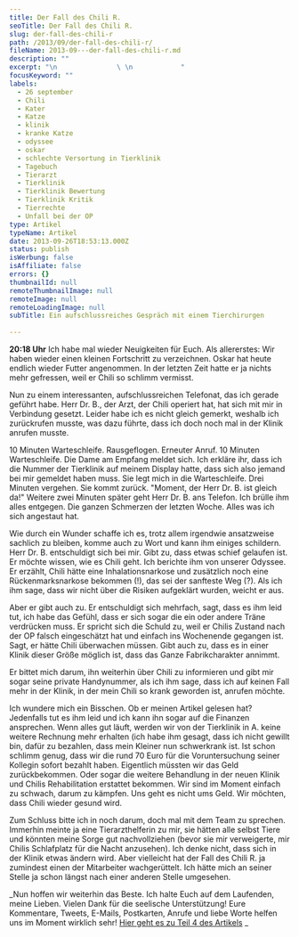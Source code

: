 ```yaml
---
title: Der Fall des Chili R.
seoTitle: Der Fall des Chili R.
slug: der-fall-des-chili-r
path: /2013/09/der-fall-des-chili-r/
fileName: 2013-09---der-fall-des-chili-r.md
description: ""
excerpt: "\n               \ \n            "
focusKeyword: ""
labels:
  - 26 september
  - Chili
  - Kater
  - Katze
  - klinik
  - kranke Katze
  - odyssee
  - oskar
  - schlechte Versortung in Tierklinik
  - Tagebuch
  - Tierarzt
  - Tierklinik
  - Tierklinik Bewertung
  - Tierklinik Kritik
  - Tierrechte
  - Unfall bei der OP
type: Artikel
typeName: Artikel
date: 2013-09-26T18:53:13.000Z
status: publish
isWerbung: false
isAffiliate: false
errors: {}
thumbnailId: null
remoteThumbnailImage: null
remoteImage: null
remoteLoadingImage: null
subTitle: Ein aufschlussreiches Gespräch mit einem Tierchirurgen
  
---
```


**20:18 Uhr** Ich habe mal wieder Neuigkeiten für Euch. Als allererstes: Wir
haben wieder einen kleinen Fortschritt zu verzeichnen. Oskar hat heute endlich
wieder Futter angenommen. In der letzten Zeit hatte er ja nichts mehr gefressen,
weil er Chili so schlimm vermisst.

Nun zu einem interessanten, aufschlussreichen Telefonat, das ich gerade geführt
habe. Herr Dr. B., der Arzt, der Chili operiert hat, hat sich mit mir in
Verbindung gesetzt. Leider habe ich es nicht gleich gemerkt, weshalb ich
zurückrufen musste, was dazu führte, dass ich doch noch mal in der Klinik
anrufen musste.

10 Minuten Warteschleife. Rausgeflogen. Erneuter Anruf. 10 Minuten
Warteschleife. Die Dame am Empfang meldet sich. Ich erkläre ihr, dass ich die
Nummer der Tierklinik auf meinem Display hatte, dass sich also jemand bei mir
gemeldet haben muss. Sie legt mich in die Warteschleife. Drei Minuten vergehen.
Sie kommt zurück. "Moment, der Herr Dr. B. ist gleich da!" Weitere zwei Minuten
später geht Herr Dr. B. ans Telefon. Ich brülle ihm alles entgegen. Die ganzen
Schmerzen der letzten Woche. Alles was ich sich angestaut hat.

<RemoteImage
  alt="Ganz entspannt"
  size="medium"
  title="Ganz entspannt"
  mediumUrl="http://cardamonchai.files.wordpress.com/2013/09/img_0077-kopie.jpg?w=300"
  largeUrl="http://cardamonchai.files.wordpress.com/2013/09/img_0077-kopie.jpg?w=300"
  loadingUrl="undefined" />

Wie durch ein Wunder schaffe ich es, trotz allem irgendwie ansatzweise sachlich
zu bleiben, komme auch zu Wort und kann ihm einiges schildern. Herr Dr. B.
entschuldigt sich bei mir. Gibt zu, dass etwas schief gelaufen ist. Er möchte
wissen, wie es Chili geht. Ich berichte ihm von unserer Odyssee. Er erzählt,
Chili hätte eine Inhalationsnarkose und zusätzlich noch eine Rückenmarksnarkose
bekommen (!), das sei der sanfteste Weg (?). Als ich ihm sage, dass wir nicht
über die Risiken aufgeklärt wurden, weicht er aus.

Aber er gibt auch zu. Er entschuldigt sich mehrfach, sagt, dass es ihm leid tut,
ich habe das Gefühl, dass er sich sogar die ein oder andere Träne verdrücken
muss. Er spricht sich die Schuld zu, weil er Chilis Zustand nach der OP falsch
eingeschätzt hat und einfach ins Wochenende gegangen ist. Sagt, er hätte Chili
überwachen müssen. Gibt auch zu, dass es in einer Klinik dieser Größe möglich
ist, dass das Ganze Fabrikcharakter annimmt.

Er bittet mich darum, ihn weiterhin über Chili zu informieren und gibt mir sogar
seine private Handynummer, als ich ihm sage, dass ich auf keinen Fall mehr in
der Klinik, in der mein Chili so krank geworden ist, anrufen möchte.

Ich wundere mich ein Bisschen. Ob er meinen Artikel gelesen hat? Jedenfalls tut
es ihm leid und ich kann ihn sogar auf die Finanzen ansprechen. Wenn alles gut
läuft, werden wir von der Tierklinik in A. keine weitere Rechnung mehr erhalten
(ich habe ihm gesagt, dass ich nicht gewillt bin, dafür zu bezahlen, dass mein
Kleiner nun schwerkrank ist. Ist schon schlimm genug, dass wir die rund 70 Euro
für die Voruntersuchung seiner Kollegin sofort bezahlt haben. Eigentlich müssten
wir das Geld zurückbekommen. Oder sogar die weitere Behandlung in der neuen
Klinik und Chilis Rehabilitation erstattet bekommen. Wir sind im Moment einfach
zu schwach, darum zu kämpfen. Uns geht es nicht ums Geld. Wir möchten, dass
Chili wieder gesund wird.

<RemoteImage
  alt="Bild: PeterFranz pixelio.de"
  size="medium"
  title="Bild: PeterFranz pixelio.de"
  mediumUrl="http://cardamonchai.files.wordpress.com/2013/09/664812_web_r_b_by_peterfranz_pixelio-de.jpg?w=300"
  largeUrl="http://cardamonchai.files.wordpress.com/2013/09/664812_web_r_b_by_peterfranz_pixelio-de.jpg?w=300"
  loadingUrl="undefined" />

Zum Schluss bitte ich in noch darum, doch mal mit dem Team zu sprechen. Immerhin
meinte ja eine Tierarzthelferin zu mir, sie hätten alle selbst Tiere und könnten
meine Sorge gut nachvollziehen (bevor sie mir verweigerte, mir Chilis
Schlafplatz für die Nacht anzusehen). Ich denke nicht, dass sich in der Klinik
etwas ändern wird. Aber vielleicht hat der Fall des Chili R. ja zumindest einen
der Mitarbeiter wachgerüttelt. Ich hätte mich an seiner Stelle ja schon längst
nach einer anderen Stelle umgesehen.

_Nun hoffen wir weiterhin das Beste. Ich halte Euch auf dem Laufenden, meine
Lieben. Vielen Dank für die seelische Unterstützung! Eure Kommentare, Tweets,
E-Mails, Postkarten, Anrufe und liebe Worte helfen uns im Moment wirklich sehr!
[Hier geht es zu Teil 4 des Artikels](/2013/09/27/morgendlicher-anruf-eines-chirurgen/)
_

  